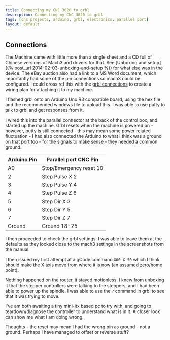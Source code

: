 ```yaml
---
title: Connecting my CNC 3020 to grbl
description: Connecting my CNC 3020 to grbl
tags: [cnc projects, arduino, grbl, electronics, parallel port]
layout: default
---
```


## Connections

The Machine came with little more than a single sheet and a CD full of Chinese versions of Mach3 and drivers for that. See [Unboxing and setup]({% post_url 2014-02-03-unboxing-and-setup %}) for what else was in the device. The eBay auction also had a link to a MS Word document, which importantly had some of the pin connections so mach3 could be configured. I could cross ref this with the [grbl connections](http://github.com/grbl/grbl/wiki/Connecting-Grbl) to create a wiring plan for attaching it to my machine.

I flashed grbl onto an Arduino Uno R3 compatible board, using the hex file and the recommended windows file to upload this. I was able to use putty to talk to grbl and get responses from it.

I wired this into the parallel connector at the back of the control box, and started up the machine.
Grbl resets when the machine is powered on - however, putty is still connected - this may mean some power related fluctuation - I had also connected the Arduino to what I think was a ground on that port too - for the signals to make sense - they needed a common ground.

Arduino Pin | Parallel port CNC Pin
----------- | -----------------------
A0          | Stop/Emergency reset 10
2           | Step Pulse X 2
3           | Step Pulse Y 4
4           | Step Pulse Z 6
5           | Step Dir X 3
6           | Step Dir Y 5
7           | Step Dir Z 7
Ground      | Ground 18-25

I then proceeded to check the grbl settings.
I was able to leave them at the defaults as they looked close to the mach3 settings in the screenshots from the manual.

I then issued my first attempt at a gCode command ```G00 X 50``` which I think should make the X axis move from where it is now (an assumed zero/home point).

Nothing happened on the router, it stayed motionless.
I knew from unboxing it that the stepper controllers were talking to the steppers, and I had been able to power up the spindle.
I was able to use the ```?``` command in grbl to see that it was trying to move.

I've am both awaiting a tiny mini-itx based pc to try with, and going to teardown/diagnose the controller to understand what is in it.
A closer look can show me what I am doing wrong.

Thoughts - the reset may mean I had the wrong pin as ground - not a ground. Perhaps I have managed to offset or reverse stuff?
